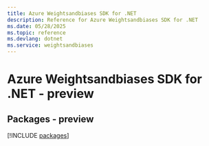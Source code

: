 ```yaml
---
title: Azure Weightsandbiases SDK for .NET
description: Reference for Azure Weightsandbiases SDK for .NET
ms.date: 05/28/2025
ms.topic: reference
ms.devlang: dotnet
ms.service: weightsandbiases
---
```

# Azure Weightsandbiases SDK for .NET - preview
## Packages - preview
[!INCLUDE [packages](weightsandbiases-index.md)]
